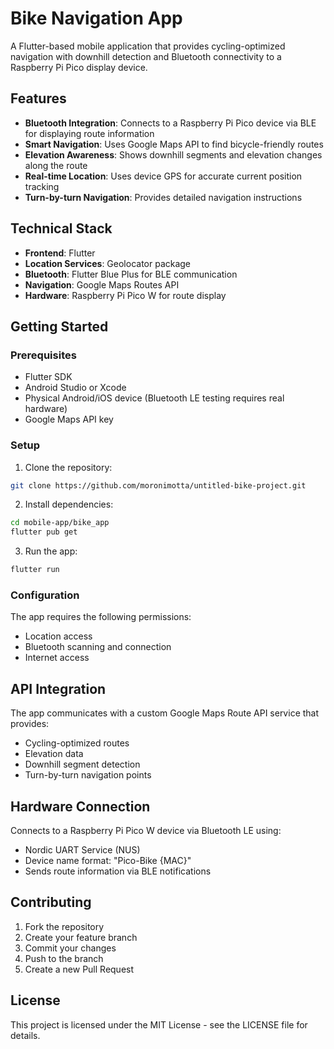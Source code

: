 # Bike Navigation App

A Flutter-based mobile application that provides cycling-optimized navigation with downhill detection and Bluetooth connectivity to a Raspberry Pi Pico display device.

## Features

- **Bluetooth Integration**: Connects to a Raspberry Pi Pico device via BLE for displaying route information
- **Smart Navigation**: Uses Google Maps API to find bicycle-friendly routes
- **Elevation Awareness**: Shows downhill segments and elevation changes along the route
- **Real-time Location**: Uses device GPS for accurate current position tracking
- **Turn-by-turn Navigation**: Provides detailed navigation instructions

## Technical Stack

- **Frontend**: Flutter
- **Location Services**: Geolocator package
- **Bluetooth**: Flutter Blue Plus for BLE communication
- **Navigation**: Google Maps Routes API
- **Hardware**: Raspberry Pi Pico W for route display

## Getting Started

### Prerequisites
- Flutter SDK
- Android Studio or Xcode
- Physical Android/iOS device (Bluetooth LE testing requires real hardware)
- Google Maps API key

### Setup

1. Clone the repository:
```bash
git clone https://github.com/moronimotta/untitled-bike-project.git
```

2. Install dependencies:
```bash
cd mobile-app/bike_app
flutter pub get
```

3. Run the app:
```bash
flutter run
```

### Configuration

The app requires the following permissions:
- Location access
- Bluetooth scanning and connection
- Internet access

## API Integration

The app communicates with a custom Google Maps Route API service that provides:
- Cycling-optimized routes
- Elevation data
- Downhill segment detection
- Turn-by-turn navigation points

## Hardware Connection

Connects to a Raspberry Pi Pico W device via Bluetooth LE using:
- Nordic UART Service (NUS)
- Device name format: "Pico-Bike {MAC}"
- Sends route information via BLE notifications

## Contributing

1. Fork the repository
2. Create your feature branch
3. Commit your changes
4. Push to the branch
5. Create a new Pull Request

## License

This project is licensed under the MIT License - see the LICENSE file for details.